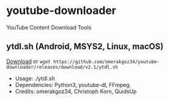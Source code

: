 # youtube-downloader
YouTube Content Download Tools

## ytdl.sh   (Android, MSYS2, Linux, macOS)
[Download](https://github.com/omerakgoz34/youtube-downloader/releases/download/v2.1/ytdl.sh) or `wget https://github.com/omerakgoz34/youtube-downloader/releases/download/v2.1/ytdl.sh`
* Usage:   ./ytdl.sh <URL>
* Dependencies: Python3, youtube-dl, FFmpeg.
* Credits: omerakgoz34, Christoph Korn, QuidsUp
